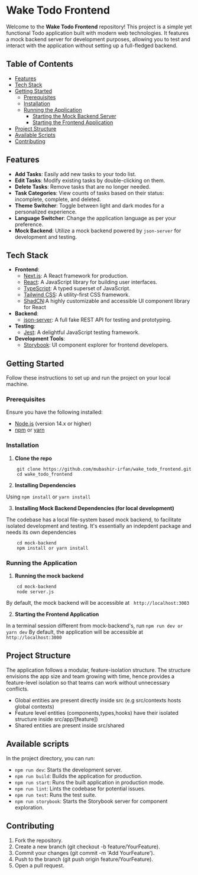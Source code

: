 # Wake Todo Frontend

Welcome to the **Wake Todo Frontend** repository! This project is a simple yet functional Todo application built with modern web technologies. It features a mock backend server for development purposes, allowing you to test and interact with the application without setting up a full-fledged backend.

## Table of Contents

- [Features](#features)
- [Tech Stack](#tech-stack)
- [Getting Started](#getting-started)
  - [Prerequisites](#prerequisites)
  - [Installation](#installation)
  - [Running the Application](#running-the-application)
    - [Starting the Mock Backend Server](#starting-the-mock-backend-server)
    - [Starting the Frontend Application](#starting-the-frontend-application)
- [Project Structure](#project-structure)
- [Available Scripts](#available-scripts)
- [Contributing](#contributing)

## Features

- **Add Tasks**: Easily add new tasks to your todo list.
- **Edit Tasks**: Modify existing tasks by double-clicking on them.
- **Delete Tasks**: Remove tasks that are no longer needed.
- **Task Categories**: View counts of tasks based on their status: incomplete, complete, and deleted.
- **Theme Switcher**: Toggle between light and dark modes for a personalized experience.
- **Language Switcher**: Change the application language as per your preference.
- **Mock Backend**: Utilize a mock backend powered by `json-server` for development and testing.

## Tech Stack

- **Frontend**:
  - [Next.js](https://nextjs.org/): A React framework for production.
  - [React](https://reactjs.org/): A JavaScript library for building user interfaces.
  - [TypeScript](https://www.typescriptlang.org/): A typed superset of JavaScript.
  - [Tailwind CSS](https://tailwindcss.com/): A utility-first CSS framework.
  - [ShadCN](https://ui.shadcn.com/):A highly customizable and accessible UI component library for React
- **Backend**:
  - [json-server](https://github.com/typicode/json-server): A full fake REST API for testing and prototyping.
- **Testing**:
  - [Jest](https://jestjs.io/): A delightful JavaScript testing framework.
- **Development Tools**:
  - [Storybook](https://storybook.js.org/): UI component explorer for frontend developers.

## Getting Started

Follow these instructions to set up and run the project on your local machine.

### Prerequisites

Ensure you have the following installed:

- [Node.js](https://nodejs.org/) (version 14.x or higher)
- [npm](https://www.npmjs.com/) or [yarn](https://yarnpkg.com/)

### Installation
1. **Clone the repo**
```
    git clone https://github.com/mubashir-irfan/wake_todo_frontend.git
    cd wake_todo_frontend
```
2. **Installing Dependencies**

Using `npm install` or `yarn install`

3. **Installing Mock Backend Dependencies (for local development)**

The codebase has a local file-system based mock backend, to facilitate isolated development and testing. It's essentially an indepdent package and needs its own dependencies
```
    cd mock-backend
    npm install or yarn install
```
### Running the Application
1. **Running the mock backend**
```
    cd mock-backend
    node server.js
```
By default, the mock backend will be accessible at ` http://localhost:3003`

2. **Starting the Frontend Application**

In a terminal session different from mock-backend's, run `npm run dev or yarn dev`
By default, the application will be accessible at `http://localhost:3000`

## Project Structure

The application follows a modular, feature-isolation structure. The structure envisions the app size and team growing with time, hence provides a feature-level isolation so that teams can work without unnecessary conflicts.

- Global entities are present directly inside src (e.g src/contexts hosts global contexts)
- Feature level entities (components,types,hooks) have their isolated structure inside src/app/[feature])
- Shared entities are present inside src/shared

## Available scripts
In the project directory, you can run:

- `npm run dev`: Starts the development server.
- `npm run build`: Builds the application for production.
- `npm run start`: Runs the built application in production mode.
- `npm run lint`: Lints the codebase for potential issues.
- `npm run test`: Runs the test suite.
- `npm run storybook`: Starts the Storybook server for component exploration.

## Contributing
1. Fork the repository.
2. Create a new branch (git checkout -b feature/YourFeature).
3. Commit your changes (git commit -m 'Add YourFeature').
4. Push to the branch (git push origin feature/YourFeature).
5. Open a pull request.
